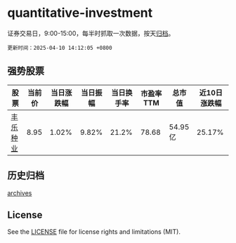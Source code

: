 # quantitative-investment

证券交易日，9:00-15:00，每半时抓取一次数据，按天[归档](archives)。

`更新时间：2025-04-10 14:12:05 +0800`

## 强势股票

|股票|当前价|当日涨跌幅|当日振幅|当日换手率|市盈率TTM|总市值|近10日涨跌幅|
|----|----|----|----|----|----|----|----|
|[丰乐种业](https://xueqiu.com/S/SZ000713)|8.95|1.02%|9.82%|21.2%|78.68|54.95亿|25.17%|

## 历史归档

[archives](archives)

## License

See the [LICENSE](LICENSE) file for license rights and limitations (MIT).
